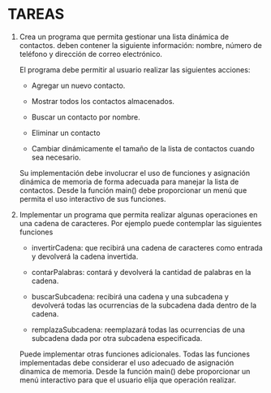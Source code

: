 # TAREAS
1. Crea un programa que permita gestionar una lista dinámica de contactos. deben contener la siguiente información: nombre, número de teléfono y dirección de correo electrónico.

    El programa debe permitir al usuario realizar las siguientes acciones:

    * Agregar un nuevo contacto.
        
    * Mostrar todos los contactos almacenados.

    * Buscar un contacto por nombre.
    
    * Eliminar un contacto
    
    * Cambiar dinámicamente el tamaño de la lista de contactos cuando sea necesario.

    Su implementación debe involucrar el uso de funciones y asignación dinámica de memoria de forma adecuada para manejar la lista de contactos. Desde la función main() debe proporcionar un menú que permita el uso interactivo de sus funciones.





2.  Implementar un programa que permita realizar algunas  operaciones en una cadena de caracteres. Por ejemplo puede contemplar las siguientes funciones

    * invertirCadena: que recibirá una cadena de caracteres como entrada y devolverá la cadena invertida.
    * contarPalabras: contará y devolverá la cantidad de palabras en la cadena.
    * buscarSubcadena: recibirá una cadena y una subcadena y devolverá todas las ocurrencias de la subcadena dada dentro de la cadena.

     * remplazaSubcadena: reemplazará todas las ocurrencias de una subcadena dada por otra subcadena especificada.

    Puede implementar otras funciones adicionales. Todas las funciones implementadas debe considerar el uso adecuado de asignación dinamica de memoria. Desde la función main() debe proporcionar un menú interactivo para que el usuario elija que operación realizar.
